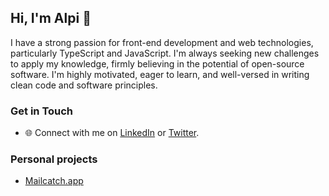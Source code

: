 ## Hi, I'm Alpi 👋

I have a strong passion for front-end development and web technologies, particularly TypeScript and JavaScript. I'm always seeking new challenges to apply my knowledge, firmly believing in the potential of open-source software. I'm highly motivated, eager to learn, and well-versed in writing clean code and software principles.

### Get in Touch

- 🌐 Connect with me on [LinkedIn](https://www.linkedin.com/in/omeralpi) or [Twitter](https://twitter.com/omer_alpi).

### Personal projects
- [Mailcatch.app](https://mailcatch.app)
